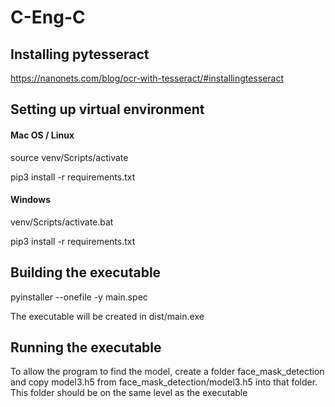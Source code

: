 # C-Eng-C

## Installing pytesseract ##

https://nanonets.com/blog/ocr-with-tesseract/#installingtesseract


## Setting up virtual environment ##

#### Mac OS / Linux ####
source venv/Scripts/activate

pip3 install -r requirements.txt

#### Windows ####
venv/Scripts/activate.bat

pip3 install -r requirements.txt


## Building the executable ##
pyinstaller --onefile -y main.spec

The executable will be created in dist/main.exe

## Running the executable ##
To allow the program to find the model, create a folder face_mask_detection and copy model3.h5 from
face_mask_detection/model3.h5 into that folder. This folder should be on the same level as the executable

